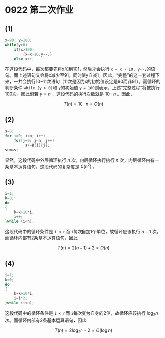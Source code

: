 # 0922 第二次作业

## (1)

```c
x=90; y=100; 
while(y>0)
    if(x>100)
        {x=x-10;y--;}
    else x++;
```

在这段代码中，每次都要先将x加到101，然后才会执行 `x = x - 10; y--;`的语句。而上述语句又会将x减少至91，同时使y自减1。因此，“完整”的这一套过程下来，一共会执行10~11次语句（11次是因为x的初始值设定是90而非91）。而循环的判断条件 `while (y > 0)`和 `y`的初始值 `y = 100`则表示，上述“完整过程”将被执行100次。因此倘若 $y=n$ ，这段代码的执行次数就是 $10\cdot n$ 。因此，

$$
T(n)=10\cdot n = O(n)
$$

## (2)

```c
s=0;
for i=0; i<n; i++)
    for(j=0; j<n; j++)
         s+=B[i][j];
sum=s;
```

显然，这段代码中外层循环执行 $n$ 次，内层循环执行执行 $n$ 次，内层循环内有一条基本运算语句，这段代码的复杂度是 $O(n^2)$ 。

## (3)

```c
i=1;
k=0; 
do 
{
    k=k+10*i;
    i++; 
}while (i<n);
```

这段代码中的循环条件是 `i < n`而 `i`每次自加1个单位，故循环应该执行 $n-1$ 次。而循环内部有2条基本运算语句，因此

$$
T(n)=2(n-1)+2=O(n)
$$

## (4)

```c
i=1;
k=0; 
do 
{
    k=k+10*i;
    i=i*2;
}while (i<n);
```

这段代码中的循环条件是 `i < n`而 `i`每次变为自身的2倍，故循环应该执行 $\log_2 n$ 次。而循环内部有2条基本运算语句，因此

$$
T(n)=2\log_2 n+2=O(\log n)
$$
